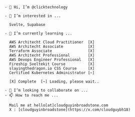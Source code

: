 ```
- 👋 Hi, I’m @clicktechnology

- 👀 I’m interested in ...

  Svelte, Supabase

- 🌱 I’m currently learning ...

  AWS Architecht Cloud Practitioner  [X]
  AWS Architecht Associate           [X]
  Terraform Associate                [X]
  AWS Architecht Professional        [X]
  AWS Devops Engineer Professional   [X]
  Fireship Sveltekit Course          [X]
  slayingthedragon.io CSS Course     [X]
  Certified Kubernetes Administrator [~]
  
  [X] Complete  [~] Loading, please wait..

- 💞️ I’m looking to collaborate on ...
- 📫 How to reach me ...

  Mail me at hello[at]cloudguyinbroadstone.com
  X : [cloudguyinbroadstone](https://x.com/cloudguybh18)
```

<!---
clicktechnology/clicktechnology is a ✨ special ✨ repository because its `README.md` (this file) appears on your GitHub profile.
You can click the Preview link to take a look at your changes.
--->
